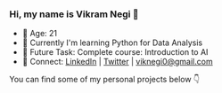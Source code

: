 ### Hi, my name is Vikram Negi 👋

- 🌱 Age: 21
- 🔭 Currently I'm learning Python for Data Analysis
- 🗿 Future Task: Complete course: Introduction to AI
- 🚀 Connect: [LinkedIn](https://www.linkedin.com/in/vikram-singh-negi/) | [Twitter](https://twitter.com/lostvikx) | viknegi0@gmail.com

You can find some of my personal projects below 👇
